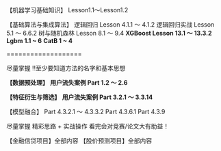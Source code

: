 【机器学习基础知识】
Lesson1.1～Lesson1.2

【基础算法与集成算法】
逻辑回归 Lesson 4.1.1 ～ 4.1.2
逻辑回归实战 Lesson 5.1 ～ 6.6.2
树与随机森林 Lesson 8.1 ～ 9.4
**XGBoost Lesson 13.1 ～ 13.3.2**
**Lgbm 1.1 ~ 6**
**CatB 1 ~ 4**

===================

尽量掌握
‼️至少要知道方法的名字和基本思想

**【数据预处理】**
**用户流失案例 Part 1.2 ～ 2.6**

**【特征衍生与筛选】**
**用户流失案例 Part 3.2.1 ～ 3.3.14**

【模型融合】
Part 4.3.2.1 ～ 4.3.3.2
Part 4.3.6.1
Part 4.3.9

尽量掌握
精彩思路 + 实战操作
看完会对竞赛/论文大有助益！

【金融信贷项目】全部内容
【股价预测项目】全部内容